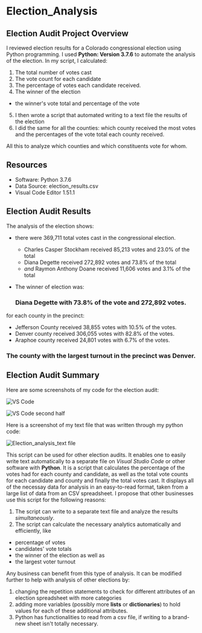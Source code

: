 # Election_Analysis

## Election Audit Project Overview 

  I reviewed election results for a Colorado congressional election using Python programming.
I used **Python: Version 3.7.6** to automate the analysis of the election. In my script, I calculated:

1. The total number of votes cast
2. The vote count for each candidate
3. The percentage of votes each candidate received.
4. The winner of the election
  - the winner's vote total and percentage of the vote
  
5. I then wrote a script that automated writing to a text file the results of the election
6. I did the same for all the counties: which county received the most votes
and the percentages of the vote total each county received.

All this to analyze which counties and which constituents vote for whom.

## Resources

- Software: Python 3.7.6
- Data Source: election_results.csv
- Visual Code Editor 1.51.1

## Election Audit Results

The analysis of the election shows:

 - there were 369,711 total votes cast in the congressional election.
 
   - Charles Casper Stockham received 85,213 votes and 23.0% of the total
   - Diana Degette received 272,892 votes and 73.8% of the total
   - *and* Raymon Anthony Doane received 11,606 votes and 3.1% of the total
 
 - The winner of election was:
   ### Diana Degette with 73.8% of the vote and 272,892 votes.

for each county in the precinct:

- Jefferson County received 38,855 votes with 10.5% of the votes.
- Denver county received 306,055 votes with 82.8% of the votes.
- Araphoe county received 24,801 votes with 6.7% of the votes.

### The county with the largest turnout in the precinct was **Denver**.

## Election Audit Summary

Here are some screenshots of my code for the election audit:

![VS Code](https://github.com/Kyle2Miles93/Election_Analysis/blob/main/Code_VS_1.png)

![VS Code second half](https://github.com/Kyle2Miles93/Election_Analysis/blob/main/Code_VS_2.png)

Here is a screenshot of my text file that was written through my python code:

![Election_analysis_text file](https://github.com/Kyle2Miles93/Election_Analysis/blob/main/Election_analysis_%20txt.png)

This script can be used for other election audits. It enables one to easily write text automatically to a separate file on *Visual Studio
Code* or other software with **Python**. It is a script that calculates the percentage of the votes had for each county and candidate, as well
as the total vote counts for each candidate and county and finally the total votes cast. It displays all of the necessay data for analysis
in an easy-to-read format, taken from a large list of data from an CSV spreadsheet. I propose that other businesses use this script for the following reasons:

1. The script can write to a separate text file and analyze the results *simultaneously*.
2. The script can calculate the necessary analytics automatically and efficiently, like
 - percentage of votes
 - candidates' vote totals
 - the winner of the election as well as 
 - the largest voter turnout

Any business can benefit from this type of analysis. It can be modified further to help with analysis of other elections by:

1. changing the repetition statements to check for different attributes of an election spreadsheet with more categories
2. adding more variables (possibly more **lists** or **dictionaries**) to hold values for each of these additional attributes.
3. Python has functionalities to read from a csv file, if writing to a brand-new sheet isn't totally necessary.





